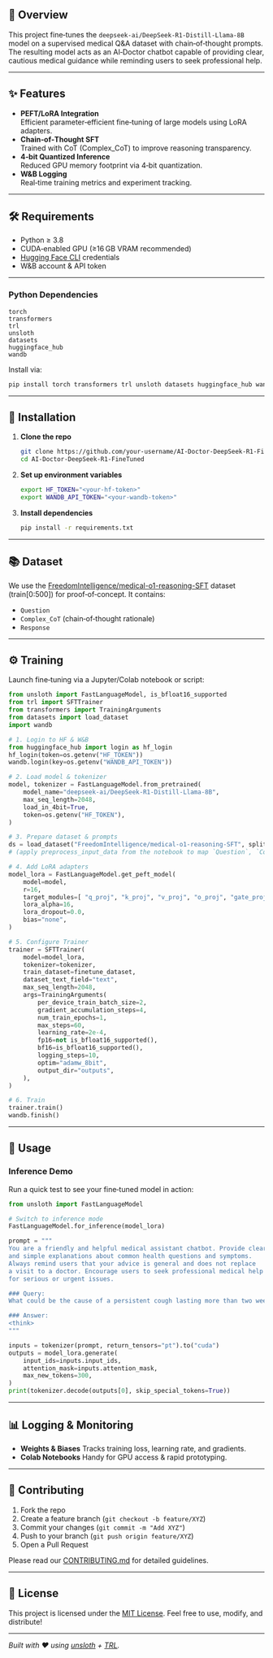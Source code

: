## 🏥 Overview

This project fine‑tunes the `deepseek-ai/DeepSeek-R1-Distill-Llama-8B` model on a supervised medical Q&A dataset with chain‑of‑thought prompts. The resulting model acts as an AI‑Doctor chatbot capable of providing clear, cautious medical guidance while reminding users to seek professional help.

---

## ✨ Features

- **PEFT/LoRA Integration**  
  Efficient parameter‑efficient fine‑tuning of large models using LoRA adapters.  
- **Chain‑of‑Thought SFT**  
  Trained with CoT (Complex_CoT) to improve reasoning transparency.  
- **4‑bit Quantized Inference**  
  Reduced GPU memory footprint via 4‑bit quantization.  
- **W&B Logging**  
  Real‑time training metrics and experiment tracking.  

---

## 🛠 Requirements

- Python ≥ 3.8  
- CUDA‑enabled GPU (≥16 GB VRAM recommended)  
- [Hugging Face CLI](https://huggingface.co/docs/huggingface_hub/quick-start#1-log-in) credentials  
- W&B account & API token  

---

### Python Dependencies

```text
torch
transformers
trl
unsloth
datasets
huggingface_hub
wandb
````

Install via:

```bash
pip install torch transformers trl unsloth datasets huggingface_hub wandb
```

---

## 🔧 Installation

1. **Clone the repo**

   ```bash
   git clone https://github.com/your-username/AI-Doctor-DeepSeek-R1-FineTuned.git
   cd AI-Doctor-DeepSeek-R1-FineTuned
   ```

2. **Set up environment variables**

   ```bash
   export HF_TOKEN="<your-hf-token>"
   export WANDB_API_TOKEN="<your-wandb-token>"
   ```

3. **Install dependencies**

   ```bash
   pip install -r requirements.txt
   ```

---

## 📚 Dataset

We use the [FreedomIntelligence/medical-o1-reasoning-SFT](https://huggingface.co/datasets/FreedomIntelligence/medical-o1-reasoning-SFT) dataset (train\[0:500]) for proof‑of‑concept. It contains:

* `Question`
* `Complex_CoT` (chain‑of‑thought rationale)
* `Response`

---

## ⚙️ Training

Launch fine‑tuning via a Jupyter/Colab notebook or script:

```python
from unsloth import FastLanguageModel, is_bfloat16_supported
from trl import SFTTrainer
from transformers import TrainingArguments
from datasets import load_dataset
import wandb

# 1. Login to HF & W&B
from huggingface_hub import login as hf_login
hf_login(token=os.getenv("HF_TOKEN"))
wandb.login(key=os.getenv("WANDB_API_TOKEN"))

# 2. Load model & tokenizer
model, tokenizer = FastLanguageModel.from_pretrained(
    model_name="deepseek-ai/DeepSeek-R1-Distill-Llama-8B",
    max_seq_length=2048,
    load_in_4bit=True,
    token=os.getenv("HF_TOKEN"),
)

# 3. Prepare dataset & prompts
ds = load_dataset("FreedomIntelligence/medical-o1-reasoning-SFT", split="train[:500]", trust_remote_code=True)
# (apply preprocess_input_data from the notebook to map `Question`, `Complex_CoT`, `Response` → formatted text)

# 4. Add LoRA adapters
model_lora = FastLanguageModel.get_peft_model(
    model=model,
    r=16,
    target_modules=[ "q_proj", "k_proj", "v_proj", "o_proj", "gate_proj", "up_proj", "down_proj" ],
    lora_alpha=16,
    lora_dropout=0.0,
    bias="none",
)

# 5. Configure Trainer
trainer = SFTTrainer(
    model=model_lora,
    tokenizer=tokenizer,
    train_dataset=finetune_dataset,
    dataset_text_field="text",
    max_seq_length=2048,
    args=TrainingArguments(
        per_device_train_batch_size=2,
        gradient_accumulation_steps=4,
        num_train_epochs=1,
        max_steps=60,
        learning_rate=2e-4,
        fp16=not is_bfloat16_supported(),
        bf16=is_bfloat16_supported(),
        logging_steps=10,
        optim="adamw_8bit",
        output_dir="outputs",
    ),
)

# 6. Train
trainer.train()
wandb.finish()
```

---

## 🚀 Usage

### Inference Demo

Run a quick test to see your fine‑tuned model in action:

```python
from unsloth import FastLanguageModel

# Switch to inference mode
FastLanguageModel.for_inference(model_lora)

prompt = """
You are a friendly and helpful medical assistant chatbot. Provide clear
and simple explanations about common health questions and symptoms.
Always remind users that your advice is general and does not replace
a visit to a doctor. Encourage users to seek professional medical help
for serious or urgent issues.

### Query:
What could be the cause of a persistent cough lasting more than two weeks?

### Answer:
<think>
"""

inputs = tokenizer(prompt, return_tensors="pt").to("cuda")
outputs = model_lora.generate(
    input_ids=inputs.input_ids,
    attention_mask=inputs.attention_mask,
    max_new_tokens=300,
)
print(tokenizer.decode(outputs[0], skip_special_tokens=True))
```

---

## 📊 Logging & Monitoring

* **Weights & Biases**
  Tracks training loss, learning rate, and gradients.
* **Colab Notebooks**
  Handy for GPU access & rapid prototyping.

---

## 🤝 Contributing

1. Fork the repo
2. Create a feature branch (`git checkout -b feature/XYZ`)
3. Commit your changes (`git commit -m "Add XYZ"`)
4. Push to your branch (`git push origin feature/XYZ`)
5. Open a Pull Request

Please read our [CONTRIBUTING.md](CONTRIBUTING.md) for detailed guidelines.

---

## 📜 License

This project is licensed under the [MIT License](LICENSE).
Feel free to use, modify, and distribute!

---

*Built with ❤️ using [unsloth](https://github.com/deepseek-ai/unsloth) + [TRL](https://github.com/huggingface/trl).*

```
```
